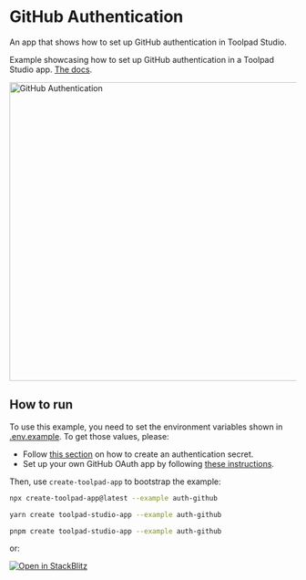 # GitHub Authentication

<p class="description">An app that shows how to set up GitHub authentication in Toolpad Studio.</p>

Example showcasing how to set up GitHub authentication in a Toolpad Studio app. [The docs](https://mui.com/toolpad-studio/concepts/authentication/).

<a target="_blank">
  <img src="https://mui.com/static/toolpad-studio/marketing/auth-github.png" alt="GitHub Authentication" style="aspect-ratio: 131/88;" width="524">
</a>

## How to run

To use this example, you need to set the environment variables shown in [.env.example](.env.example).
To get those values, please:

- Follow [this section](https://mui.com/toolpad-studio/concepts/authentication/#authentication-secret) on how to create an authentication secret.
- Set up your own GitHub OAuth app by following [these instructions](https://mui.com/toolpad-studio/concepts/authentication/#github).

Then, use `create-toolpad-app` to bootstrap the example:

```bash
npx create-toolpad-app@latest --example auth-github
```

```bash
yarn create toolpad-studio-app --example auth-github
```

```bash
pnpm create toolpad-studio-app --example auth-github
```

or:

[![Open in StackBlitz](https://developer.stackblitz.com/img/open_in_stackblitz.svg)](https://stackblitz.com/fork/github/mui/mui-toolpad/tree/master/examples/auth-github)
